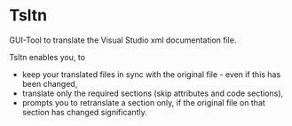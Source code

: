 # Tsltn
GUI-Tool to translate the Visual Studio xml documentation file.

Tsltn enables you, to
* keep your translated files in sync with the original file - even if this has been changed,
* translate only the required sections (skip attributes and code sections),
* prompts you to retranslate a section only, if the original file on that section has changed significantly.
        
